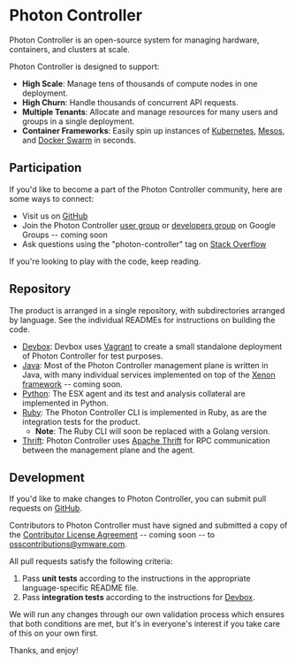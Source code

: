 # Photon Controller

Photon Controller is an open-source system for managing hardware, containers, and clusters at scale.

Photon Controller is designed to support:
* **High Scale**: Manage tens of thousands of compute nodes in one deployment.
* **High Churn**: Handle thousands of concurrent API requests.
* **Multiple Tenants**: Allocate and manage resources for many users and groups in a single deployment.
* **Container Frameworks**: Easily spin up instances of [Kubernetes](http://kubernetes.io), [Mesos](http://mesos.apache.org), and [Docker Swarm](https://docs.docker.com/swarm/) in seconds.

## Participation

If you'd like to become a part of the Photon Controller community, here are some ways to connect:

* Visit us on [GitHub](http://vmware.github.io/photon-controller)
* Join the Photon Controller [user group](http://fix.me) or [developers group](http://fix.me) on Google Groups -- coming soon
* Ask questions using the "photon-controller" tag on [Stack Overflow](http://stackoverflow.com/)

If you're looking to play with the code, keep reading.

## Repository

The product is arranged in a single repository, with subdirectories arranged by language. See the individual READMEs for instructions on building the code.

* [Devbox](devbox-photon/README.md): Devbox uses [Vagrant](http://vagrantup.com) to create a small standalone deployment of Photon Controller for test purposes.
* [Java](java/README.md): Most of the Photon Controller management plane is written in Java, with many individual services implemented on top of the [Xenon framework](http://fix.me) -- coming soon.
* [Python](python/README.md): The ESX agent and its test and analysis collateral are implemented in Python.
* [Ruby](ruby/README.md): The Photon Controller CLI is implemented in Ruby, as are the integration tests for the product.
  * **Note**: The Ruby CLI will soon be replaced with a Golang version.
* [Thrift](thrift/README.md): Photon Controller uses [Apache Thrift](http://thrift.apache.org) for RPC communication between the management plane and the agent.

## Development

If you'd like to make changes to Photon Controller, you can submit pull requests on [GitHub](http://vmware.github.io/photon-controller).

Contributors to Photon Controller must have signed and submitted a copy of the [Contributor License Agreement](http://fix.me) -- coming soon -- to osscontributions@vmware.com.

All pull requests satisfy the following criteria:

1. Pass **unit tests** according to the instructions in the appropriate language-specific README file.
2. Pass **integration tests** according to the instructions for [Devbox](devbox-photon/README.md).

We will run any changes through our own validation process which ensures that both conditions are met, but it's in everyone's interest if you take care of this on your own first.

Thanks, and enjoy!
